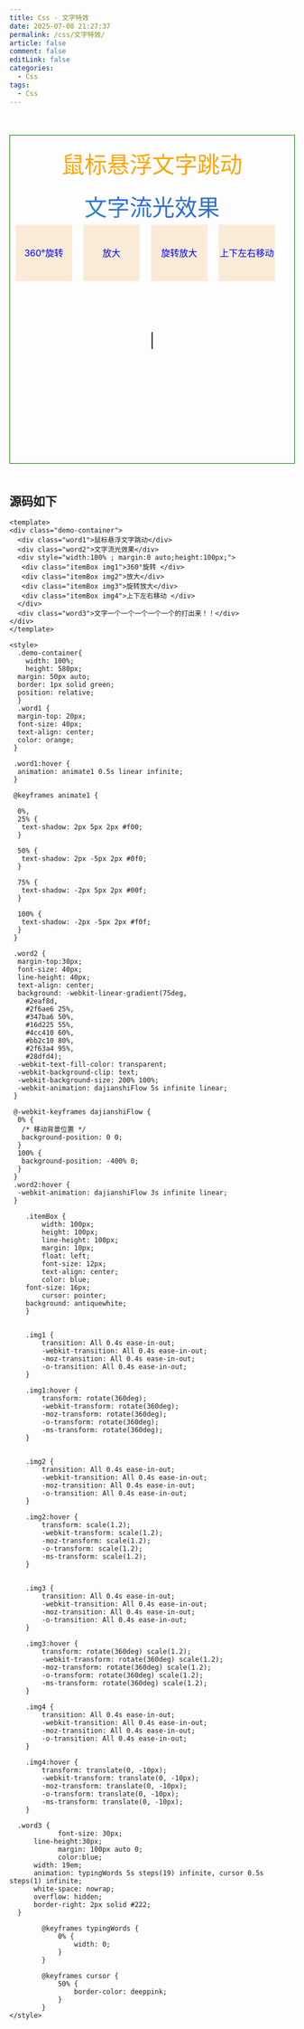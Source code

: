 ```yaml
---
title: Css - 文字特效
date: 2025-07-08 21:27:37
permalink: /css/文字特效/
article: false
comment: false
editLink: false
categories:
  - Css
tags: 
  - Css
---
```


<div class="demo-container">
  <div class="word1">鼠标悬浮文字跳动</div>
  <div class="word2">文字流光效果</div>
  <div style="width:100% ; margin:0 auto;height:100px;">
   <div class="itemBox img1">360°旋转 </div>
   <div class="itemBox img2">放大</div>
   <div class="itemBox img3">旋转放大</div>
   <div class="itemBox img4">上下左右移动 </div>
  </div>
  <div class="word3">文字一个一个一个一个一个的打出来！！</div>
</div>

<style>
  .demo-container{
    width: 100%;
    height: 580px;
  margin: 50px auto;
  border: 1px solid green;
  position: relative;
  }
  .word1 {
  margin-top: 20px;
  font-size: 40px;
  text-align: center;
  color: orange;
 }

 .word1:hover {
  animation: animate1 0.5s linear infinite;
 }

 @keyframes animate1 {

  0%,
  25% {
   text-shadow: 2px 5px 2px #f00;
  }

  50% {
   text-shadow: 2px -5px 2px #0f0;
  }

  75% {
   text-shadow: -2px 5px 2px #00f;
  }

  100% {
   text-shadow: -2px -5px 2px #f0f;
  }
 }

 .word2 {
  margin-top:30px;
  font-size: 40px;
  line-height: 40px;
  text-align: center;
  background: -webkit-linear-gradient(75deg,
    #2eaf8d,
    #2f6ae6 25%,
    #347ba6 50%,
    #16d225 55%,
    #4cc410 60%,
    #bb2c10 80%,
    #2f63a4 95%,
    #28dfd4);
  -webkit-text-fill-color: transparent;
  -webkit-background-clip: text;
  -webkit-background-size: 200% 100%;
  -webkit-animation: dajianshiFlow 5s infinite linear;
 }

 @-webkit-keyframes dajianshiFlow {
  0% {
   /* 移动背景位置 */
   background-position: 0 0;
  }
  100% {
   background-position: -400% 0;
  }
 }
 .word2:hover {
  -webkit-animation: dajianshiFlow 3s infinite linear;
 }

 	.itemBox {
		width: 100px;
		height: 100px;
		line-height: 100px;
		margin: 10px;
		float: left;
		font-size: 12px;
		text-align: center;
		color: blue;
    font-size: 16px;
		cursor: pointer;
    background: antiquewhite;
	}


	.img1 {
		transition: All 0.4s ease-in-out;
		-webkit-transition: All 0.4s ease-in-out;
		-moz-transition: All 0.4s ease-in-out;
		-o-transition: All 0.4s ease-in-out;
	}

	.img1:hover {
		transform: rotate(360deg);
		-webkit-transform: rotate(360deg);
		-moz-transform: rotate(360deg);
		-o-transform: rotate(360deg);
		-ms-transform: rotate(360deg);
	}


	.img2 {
		transition: All 0.4s ease-in-out;
		-webkit-transition: All 0.4s ease-in-out;
		-moz-transition: All 0.4s ease-in-out;
		-o-transition: All 0.4s ease-in-out;
	}

	.img2:hover {
		transform: scale(1.2);
		-webkit-transform: scale(1.2);
		-moz-transform: scale(1.2);
		-o-transform: scale(1.2);
		-ms-transform: scale(1.2);
	}


	.img3 {
		transition: All 0.4s ease-in-out;
		-webkit-transition: All 0.4s ease-in-out;
		-moz-transition: All 0.4s ease-in-out;
		-o-transition: All 0.4s ease-in-out;
	}

	.img3:hover {
		transform: rotate(360deg) scale(1.2);
		-webkit-transform: rotate(360deg) scale(1.2);
		-moz-transform: rotate(360deg) scale(1.2);
		-o-transform: rotate(360deg) scale(1.2);
		-ms-transform: rotate(360deg) scale(1.2);
	}

	.img4 {
		transition: All 0.4s ease-in-out;
		-webkit-transition: All 0.4s ease-in-out;
		-moz-transition: All 0.4s ease-in-out;
		-o-transition: All 0.4s ease-in-out;
	}

	.img4:hover {
		transform: translate(0, -10px);
		-webkit-transform: translate(0, -10px);
		-moz-transform: translate(0, -10px);
		-o-transform: translate(0, -10px);
		-ms-transform: translate(0, -10px);
	}

  .word3 {
			font-size: 30px;
      line-height:30px;
			margin: 100px auto 0;
			color:blue;
      width: 19em;
      animation: typingWords 5s steps(19) infinite, cursor 0.5s steps(1) infinite;
      white-space: nowrap;
      overflow: hidden;
      border-right: 2px solid #222;
  }

        @keyframes typingWords {
            0% {
                width: 0;
            }
        }

        @keyframes cursor {
            50% {
                border-color: deeppink;
            }
        }
</style>

## 源码如下
```vue
<template>
<div class="demo-container">
  <div class="word1">鼠标悬浮文字跳动</div>
  <div class="word2">文字流光效果</div>
  <div style="width:100% ; margin:0 auto;height:100px;">
   <div class="itemBox img1">360°旋转 </div>
   <div class="itemBox img2">放大</div>
   <div class="itemBox img3">旋转放大</div>
   <div class="itemBox img4">上下左右移动 </div>
  </div>
  <div class="word3">文字一个一个一个一个一个的打出来！！</div>
</div>
</template>

<style>
  .demo-container{
    width: 100%;
    height: 580px;
  margin: 50px auto;
  border: 1px solid green;
  position: relative;
  }
  .word1 {
  margin-top: 20px;
  font-size: 40px;
  text-align: center;
  color: orange;
 }

 .word1:hover {
  animation: animate1 0.5s linear infinite;
 }

 @keyframes animate1 {

  0%,
  25% {
   text-shadow: 2px 5px 2px #f00;
  }

  50% {
   text-shadow: 2px -5px 2px #0f0;
  }

  75% {
   text-shadow: -2px 5px 2px #00f;
  }

  100% {
   text-shadow: -2px -5px 2px #f0f;
  }
 }

 .word2 {
  margin-top:30px;
  font-size: 40px;
  line-height: 40px;
  text-align: center;
  background: -webkit-linear-gradient(75deg,
    #2eaf8d,
    #2f6ae6 25%,
    #347ba6 50%,
    #16d225 55%,
    #4cc410 60%,
    #bb2c10 80%,
    #2f63a4 95%,
    #28dfd4);
  -webkit-text-fill-color: transparent;
  -webkit-background-clip: text;
  -webkit-background-size: 200% 100%;
  -webkit-animation: dajianshiFlow 5s infinite linear;
 }

 @-webkit-keyframes dajianshiFlow {
  0% {
   /* 移动背景位置 */
   background-position: 0 0;
  }
  100% {
   background-position: -400% 0;
  }
 }
 .word2:hover {
  -webkit-animation: dajianshiFlow 3s infinite linear;
 }

 	.itemBox {
		width: 100px;
		height: 100px;
		line-height: 100px;
		margin: 10px;
		float: left;
		font-size: 12px;
		text-align: center;
		color: blue;
    font-size: 16px;
		cursor: pointer;
    background: antiquewhite;
	}


	.img1 {
		transition: All 0.4s ease-in-out;
		-webkit-transition: All 0.4s ease-in-out;
		-moz-transition: All 0.4s ease-in-out;
		-o-transition: All 0.4s ease-in-out;
	}

	.img1:hover {
		transform: rotate(360deg);
		-webkit-transform: rotate(360deg);
		-moz-transform: rotate(360deg);
		-o-transform: rotate(360deg);
		-ms-transform: rotate(360deg);
	}


	.img2 {
		transition: All 0.4s ease-in-out;
		-webkit-transition: All 0.4s ease-in-out;
		-moz-transition: All 0.4s ease-in-out;
		-o-transition: All 0.4s ease-in-out;
	}

	.img2:hover {
		transform: scale(1.2);
		-webkit-transform: scale(1.2);
		-moz-transform: scale(1.2);
		-o-transform: scale(1.2);
		-ms-transform: scale(1.2);
	}


	.img3 {
		transition: All 0.4s ease-in-out;
		-webkit-transition: All 0.4s ease-in-out;
		-moz-transition: All 0.4s ease-in-out;
		-o-transition: All 0.4s ease-in-out;
	}

	.img3:hover {
		transform: rotate(360deg) scale(1.2);
		-webkit-transform: rotate(360deg) scale(1.2);
		-moz-transform: rotate(360deg) scale(1.2);
		-o-transform: rotate(360deg) scale(1.2);
		-ms-transform: rotate(360deg) scale(1.2);
	}

	.img4 {
		transition: All 0.4s ease-in-out;
		-webkit-transition: All 0.4s ease-in-out;
		-moz-transition: All 0.4s ease-in-out;
		-o-transition: All 0.4s ease-in-out;
	}

	.img4:hover {
		transform: translate(0, -10px);
		-webkit-transform: translate(0, -10px);
		-moz-transform: translate(0, -10px);
		-o-transform: translate(0, -10px);
		-ms-transform: translate(0, -10px);
	}

  .word3 {
			font-size: 30px;
      line-height:30px;
			margin: 100px auto 0;
			color:blue;
      width: 19em;
      animation: typingWords 5s steps(19) infinite, cursor 0.5s steps(1) infinite;
      white-space: nowrap;
      overflow: hidden;
      border-right: 2px solid #222;
  }

        @keyframes typingWords {
            0% {
                width: 0;
            }
        }

        @keyframes cursor {
            50% {
                border-color: deeppink;
            }
        }
</style>

```

